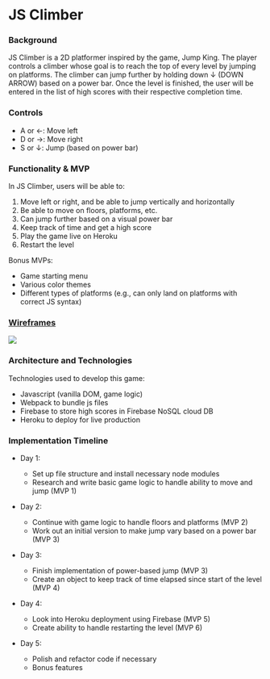 # JS Climber


### Background
JS Climber is a 2D platformer inspired by the game, Jump King. The player controls a climber whose goal is to reach the top of every level by jumping on platforms. The climber can jump further by holding down ↓ (DOWN ARROW) based on a power bar. Once the level is finished, the user will be entered in the list of high scores with their respective completion time.

### Controls
- A or ←: Move left
- D or →: Move right
- S or ↓: Jump (based on power bar)

### Functionality & MVP
In JS Climber, users will be able to:
1. Move left or right, and be able to jump vertically and horizontally
2. Be able to move on floors, platforms, etc.
3. Can jump further based on a visual power bar
4. Keep track of time and get a high score
5. Play the game live on Heroku
6. Restart the level

Bonus MVPs:
- Game starting menu
- Various color themes
- Different types of platforms (e.g., can only land on platforms with correct JS syntax)

### <a href="https://wireframe.cc/4kg83U">Wireframes</a>
<img src="https://i.ibb.co/RSZzsXY/wireframe.png" />

### Architecture and Technologies
Technologies used to develop this game:
- Javascript (vanilla DOM, game logic)
- Webpack to bundle js files
- Firebase to store high scores in Firebase NoSQL cloud DB
- Heroku to deploy for live production

### Implementation Timeline
- Day 1: 
  - Set up file structure and install necessary node modules
  - Research and write basic game logic to handle ability to move and jump (MVP 1)
  
- Day 2:
  - Continue with game logic to handle floors and platforms (MVP 2)
  - Work out an initial version to make jump vary based on a power bar (MVP 3)
  
- Day 3:
  - Finish implementation of power-based jump (MVP 3)
  - Create an object to keep track of time elapsed since start of the level (MVP 4)
  
- Day 4:
  - Look into Heroku deployment using Firebase (MVP 5)
  - Create ability to handle restarting the level (MVP 6)
  
- Day 5:
  - Polish and refactor code if necessary
  - Bonus features
